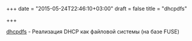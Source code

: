 +++
date = "2015-05-24T22:46:10+03:00"
draft = false
title = "dhcpdfs"

+++

<p><a href="https://github.com/lmorg/dhcpdfs">dhcpdfs</a>&nbsp;- Реализация&nbsp;DHCP как файловой системы (на базе FUSE)</p>

